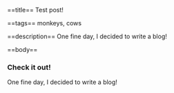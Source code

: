 ==title==
Test post!

==tags==
monkeys, cows

==description==
One fine day, I decided to write a blog!

==body==
### Check it out!

One fine day, I decided to write a blog!
